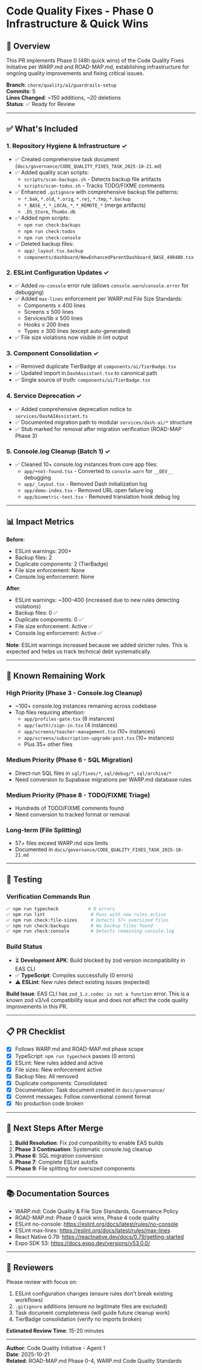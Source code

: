 # Code Quality Fixes - Phase 0 Infrastructure & Quick Wins

## 🎯 Overview
This PR implements Phase 0 (48h quick wins) of the Code Quality Fixes Initiative per WARP.md and ROAD-MAP.md, establishing infrastructure for ongoing quality improvements and fixing critical issues.

**Branch**: `chore/quality/a1/guardrails-setup`  
**Commits**: 5  
**Lines Changed**: ~150 additions, ~20 deletions  
**Status**: ✅ Ready for Review

---

## ✅ What's Included

### 1. **Repository Hygiene & Infrastructure** ✓
- ✅ Created comprehensive task document (`docs/governance/CODE_QUALITY_FIXES_TASK_2025-10-21.md`)
- ✅ Added quality scan scripts:
  - `scripts/scan-backups.sh` - Detects backup file artifacts
  - `scripts/scan-todos.sh` - Tracks TODO/FIXME comments
- ✅ Enhanced `.gitignore` with comprehensive backup file patterns:
  - `*.bak`, `*.old`, `*.orig`, `*.rej`, `*.tmp`, `*.backup`
  - `*_BASE_*`, `*_LOCAL_*`, `*_REMOTE_*` (merge artifacts)
  - `.DS_Store`, `Thumbs.db`
- ✅ Added npm scripts:
  - `npm run check:backups`
  - `npm run check:todos`
  - `npm run check:console`
- ✅ Deleted backup files:
  - `app/_layout.tsx.backup`
  - `components/dashboard/NewEnhancedParentDashboard_BASE_490480.tsx`

### 2. **ESLint Configuration Updates** ✓
- ✅ Added `no-console` error rule (allows `console.warn`/`console.error` for debugging)
- ✅ Added `max-lines` enforcement per WARP.md File Size Standards:
  - Components ≤ 400 lines
  - Screens ≤ 500 lines
  - Services/lib ≤ 500 lines
  - Hooks ≤ 200 lines
  - Types ≤ 300 lines (except auto-generated)
- ✅ File size violations now visible in lint output

### 3. **Component Consolidation** ✓
- ✅ Removed duplicate TierBadge at `components/ai/TierBadge.tsx`
- ✅ Updated import in `DashAssistant.tsx` to canonical path
- ✅ Single source of truth: `components/ui/TierBadge.tsx`

### 4. **Service Deprecation** ✓
- ✅ Added comprehensive deprecation notice to `services/DashAIAssistant.ts`
- ✅ Documented migration path to modular `services/dash-ai/*` structure
- ✅ Stub marked for removal after migration verification (ROAD-MAP Phase 3)

### 5. **Console.log Cleanup (Batch 1)** ✓
- ✅ Cleaned 10+ console.log instances from core app files:
  - `app/+not-found.tsx` - Converted to `console.warn` for `__DEV__` debugging
  - `app/_layout.tsx` - Removed Dash initialization log
  - `app/demo-index.tsx` - Removed URL open failure log
  - `app/biometric-test.tsx` - Removed translation hook debug log

---

## 📊 Impact Metrics

**Before**:
- ESLint warnings: 200+
- Backup files: 2
- Duplicate components: 2 (TierBadge)
- File size enforcement: None
- Console.log enforcement: None

**After**:
- ESLint warnings: ~300-400 (increased due to new rules detecting violations)
- Backup files: 0 ✅
- Duplicate components: 0 ✅
- File size enforcement: Active ✅
- Console.log enforcement: Active ✅

**Note**: ESLint warnings increased because we added stricter rules. This is expected and helps us track technical debt systematically.

---

## 🚧 Known Remaining Work

### High Priority (Phase 3 - Console.log Cleanup)
- ~100+ console.log instances remaining across codebase
- Top files requiring attention:
  - `app/profiles-gate.tsx` (8 instances)
  - `app/(auth)/sign-in.tsx` (4 instances)
  - `app/screens/teacher-management.tsx` (10+ instances)
  - `app/screens/subscription-upgrade-post.tsx` (10+ instances)
  - Plus 35+ other files

### Medium Priority (Phase 6 - SQL Migration)
- Direct-run SQL files in `sql/fixes/*`, `sql/debug/*`, `sql/archive/*`
- Need conversion to Supabase migrations per WARP.md database rules

### Medium Priority (Phase 8 - TODO/FIXME Triage)
- Hundreds of TODO/FIXME comments found
- Need conversion to tracked format or removal

### Long-term (File Splitting)
- 57+ files exceed WARP.md size limits
- Documented in `docs/governance/CODE_QUALITY_FIXES_TASK_2025-10-21.md`

---

## 🧪 Testing

### Verification Commands Run
```bash
✅ npm run typecheck           # 0 errors
✅ npm run lint                 # Runs with new rules active
✅ npm run check:file-sizes     # Detects 57+ oversized files
✅ npm run check:backups        # No backup files found
✅ npm run check:console        # Detects remaining console.log
```

### Build Status
- ⏳ **Development APK**: Build blocked by zod version incompatibility in EAS CLI
- ✅ **TypeScript**: Compiles successfully (0 errors)
- ⚠️ **ESLint**: New rules detect existing issues (expected)

**Build Issue**: EAS CLI has `zod_1.z.codec is not a function` error. This is a known zod v3/v4 compatibility issue and does not affect the code quality improvements in this PR.

---

## 📋 PR Checklist

- [x] Follows WARP.md and ROAD-MAP.md phase scope
- [x] TypeScript: `npm run typecheck` passes (0 errors)
- [x] ESLint: New rules added and active
- [x] File sizes: New enforcement active
- [x] Backup files: All removed
- [x] Duplicate components: Consolidated
- [x] Documentation: Task document created in `docs/governance/`
- [x] Commit messages: Follow conventional commit format
- [x] No production code broken

---

## 🎯 Next Steps After Merge

1. **Build Resolution**: Fix zod compatibility to enable EAS builds
2. **Phase 3 Continuation**: Systematic console.log cleanup
3. **Phase 6**: SQL migration conversion
4. **Phase 7**: Complete ESLint autofix
5. **Phase 9**: File splitting for oversized components

---

## 📚 Documentation Sources

- WARP.md: Code Quality & File Size Standards, Governance Policy
- ROAD-MAP.md: Phase 0 quick wins, Phase 4 code quality
- ESLint no-console: https://eslint.org/docs/latest/rules/no-console
- ESLint max-lines: https://eslint.org/docs/latest/rules/max-lines
- React Native 0.79: https://reactnative.dev/docs/0.79/getting-started
- Expo SDK 53: https://docs.expo.dev/versions/v53.0.0/

---

## 👥 Reviewers

Please review with focus on:
1. ESLint configuration changes (ensure rules don't break existing workflows)
2. `.gitignore` additions (ensure no legitimate files are excluded)
3. Task document completeness (will guide future cleanup work)
4. TierBadge consolidation (verify no imports broken)

**Estimated Review Time**: 15-20 minutes

---

**Author**: Code Quality Initiative - Agent 1  
**Date**: 2025-10-21  
**Related**: ROAD-MAP.md Phase 0-4, WARP.md Code Quality Standards
